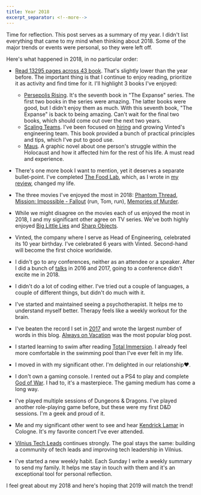 ```yaml
---
title: Year 2018
excerpt_separator: <!--more-->
---
```


Time for reflection. This post serves as a summary of my year. I didn't list everything that came to my mind when thinking about 2018. Some of the major trends or events were personal, so they were left off.

<!--more-->

Here's what happened in 2018, in no particular order:

* [Read 13295 pages across 43 book](//goodreads.com/user/year_in_books/2018/36968510). That's slightly lower than the year before. The important thing is that I continue to enjoy reading, prioritize it as activity and find time for it. I'll highlight 3 books I've enjoyed:
  * [Persepolis Rising](//goodreads.com/review/show/2247642639). It's the seventh book in "The Expanse" series. The first two books in the series were amazing. The latter books were good, but I didn't enjoy them as much. With this seventh book, "The Expanse" is back to being amazing. Can't wait for the final two books, which should come out over the next two years.
  * [Scaling Teams](//goodreads.com/review/show/2322815007). I've been focused on [hiring](//devchat.tv/ruby-rogues/rr-372-hiring-with-mindaugas-mozuras/) and growing Vinted's engineering team. This book provided a bunch of practical principles and tips, which I've put to good use.
  * [Maus](//goodreads.com/review/show/2179844495). A graphic novel about one person's struggle within the Holocaust and how it affected him for the rest of his life. A must read and experience.

* There's one more book I want to mention, yet it deserves a separate bullet-point. I've completed [The Food Lab](https://www.goodreads.com/book/show/24861842-the-food-lab), which, as I wrote in [my review](/book-review-the-food-lab), changed my life.

* The three movies I've enjoyed the most in 2018: [Phantom Thread](//letterboxd.com/mmozuras/film/phantom-thread/), [Mission: Impossible - Fallout](//letterboxd.com/film/mission-impossible-fallout/) (run, Tom, run), [Memories of Murder](//letterboxd.com/film/memories-of-murder/).

* While we might disagree on the movies each of us enjoyed the most in 2018, I and my significant other agree on TV series. We've both highly enjoyed [Big Little Lies](//letterboxd.com/film/big-little-lies/) and [Sharp Objects](//letterboxd.com/film/sharp-objects/).

* Vinted, the company where I serve as Head of Engineering, celebrated its 10 year birthday. I've celebrated 6 years with Vinted. Second-hand will become the first choice worldwide.

* I didn't go to any conferences, neither as an attendee or a speaker. After I did a bunch of [talks](/talks) in 2016 and 2017, going to a conference didn't excite me in 2018.

* I didn't do a lot of coding either. I've tried out a couple of languages, a couple of different things, but didn't do much with it.

* I've started and maintained seeing a psychotherapist. It helps me to understand myself better. Therapy feels like a weekly workout for the brain.

* I've beaten the record I set in [2017](/year-2017) and wrote the largest number of words in this blog. [Always on Vacation](/always-on-vacation) was the most popular blog post.

* I started learning to swim after reading [Total Immersion](//goodreads.com/book/show/936958.Total_Immersion). I already feel more comfortable in the swimming pool than I've ever felt in my life.

* I moved in with my significant other. I'm delighted in our relationship❤️.

* I don't own a gaming console. I rented out a PS4 to play and complete [God of War](//youtube.com/watch?v=K0u_kAWLJOA). I had to, it's a masterpiece. The gaming medium has come a long way.

* I've played multiple sessions of Dungeons & Dragons. I've played another role-playing game before, but these were my first D&D sessions. I'm a geek and proud of it.

* Me and my significant other went to see and hear [Kendrick Lamar](//youtube.com/watch?v=tvTRZJ-4EyI) in Cologne. It's my favorite concert I've ever attended.

* [Vilnius Tech Leads](//techleads.lt) continues strongly. The goal stays the same: building a community of tech leads and improving tech leadership in Vilnius.

* I've started a new weekly habit. Each Sunday I write a weekly summary to send my family. It helps me stay in touch with them and it's an exceptional tool for personal reflection.

I feel great about my 2018 and here's hoping that 2019 will match the trend!
